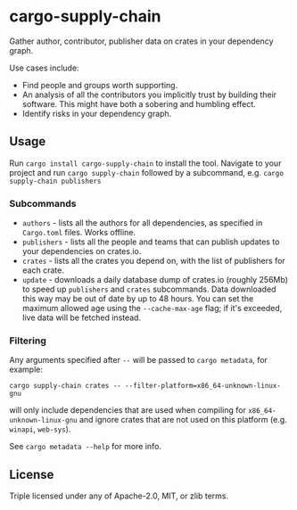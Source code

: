 # cargo-supply-chain

Gather author, contributor, publisher data on crates in your dependency graph.

Use cases include:

* Find people and groups worth supporting.
* An analysis of all the contributors you implicitly trust by building their software. This
  might have both a sobering and humbling effect.
* Identify risks in your dependency graph.

## Usage

Run `cargo install cargo-supply-chain` to install the tool. Navigate to your project and run `cargo supply-chain` followed by a subcommand, e.g. `cargo supply-chain publishers`

### Subcommands

 * `authors` - lists all the authors for all dependencies, as specified in `Cargo.toml` files. Works offline.
 * `publishers` - lists all the people and teams that can publish updates to your dependencies on crates.io.
 * `crates` - lists all the crates you depend on, with the list of publishers for each crate.
 * `update` - downloads a daily database dump of crates.io (roughly 256Mb) to speed up `publishers` and `crates` subcommands. Data downloaded this way may be out of date by up to 48 hours. You can set the maximum allowed age using the `--cache-max-age` flag; if it's exceeded, live data will be fetched instead.

### Filtering

Any arguments specified after `--` will be passed to `cargo metadata`, for example:

  `cargo supply-chain crates -- --filter-platform=x86_64-unknown-linux-gnu`

will only include dependencies that are used when compiling for `x86_64-unknown-linux-gnu` and ignore crates that are not used on this platform (e.g. `winapi`, `web-sys`).

See `cargo metadata --help` for more info.

## License

Triple licensed under any of Apache-2.0, MIT, or zlib terms.

